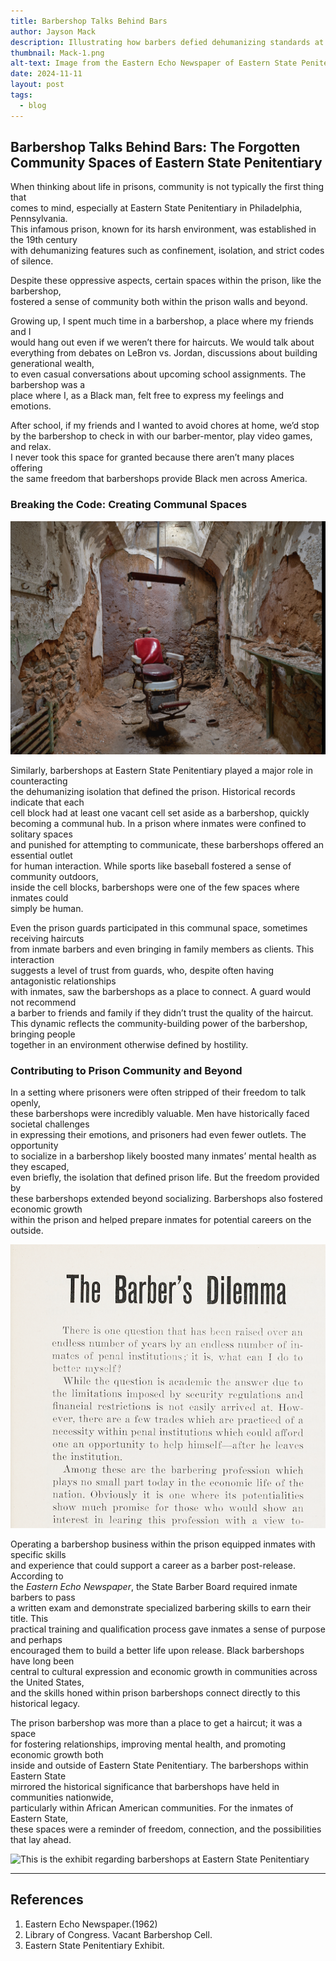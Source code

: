 ```yaml
---
title: Barbershop Talks Behind Bars  
author: Jayson Mack  
description: Illustrating how barbers defied dehumanizing standards at Eastern State Penitentiary.  
thumbnail: Mack-1.png
alt-text: Image from the Eastern Echo Newspaper of Eastern State Penitentiary Barbershop.
date: 2024-11-11  
layout: post  
tags:  
  - blog   
---
```


## Barbershop Talks Behind Bars: The Forgotten Community Spaces of Eastern State Penitentiary  

When thinking about life in prisons, community is not typically the first thing that  
comes to mind, especially at Eastern State Penitentiary in Philadelphia, Pennsylvania.  
This infamous prison, known for its harsh environment, was established in the 19th century  
with dehumanizing features such as confinement, isolation, and strict codes of silence.  

Despite these oppressive aspects, certain spaces within the prison, like the barbershop,  
fostered a sense of community both within the prison walls and beyond.  

Growing up, I spent much time in a barbershop, a place where my friends and I  
would hang out even if we weren’t there for haircuts. We would talk about  
everything from debates on LeBron vs. Jordan, discussions about building generational wealth,  
to even casual conversations about upcoming school assignments. The barbershop was a  
place where I, as a Black man, felt free to express my feelings and emotions.  

After school, if my friends and I wanted to avoid chores at home, we’d stop  
by the barbershop to check in with our barber-mentor, play video games, and relax.  
I never took this space for granted because there aren’t many places offering  
the same freedom that barbershops provide Black men across America.  

### Breaking the Code: Creating Communal Spaces  

![Here you see the remains of what a barbershop cell looked like](/assets/img/Mack-2.png)  

Similarly, barbershops at Eastern State Penitentiary played a major role in counteracting  
the dehumanizing isolation that defined the prison. Historical records indicate that each  
cell block had at least one vacant cell set aside as a barbershop, quickly  
becoming a communal hub. In a prison where inmates were confined to solitary spaces  
and punished for attempting to communicate, these barbershops offered an essential outlet  
for human interaction. While sports like baseball fostered a sense of community outdoors,  
inside the cell blocks, barbershops were one of the few spaces where inmates could  
simply be human.  

Even the prison guards participated in this communal space, sometimes receiving haircuts  
from inmate barbers and even bringing in family members as clients. This interaction  
suggests a level of trust from guards, who, despite often having antagonistic relationships  
with inmates, saw the barbershops as a place to connect. A guard would not recommend  
a barber to friends and family if they didn’t trust the quality of the haircut.  
This dynamic reflects the community-building power of the barbershop, bringing people  
together in an environment otherwise defined by hostility.  

### Contributing to Prison Community and Beyond  

In a setting where prisoners were often stripped of their freedom to talk openly,  
these barbershops were incredibly valuable. Men have historically faced societal challenges  
in expressing their emotions, and prisoners had even fewer outlets. The opportunity  
to socialize in a barbershop likely boosted many inmates’ mental health as they escaped,  
even briefly, the isolation that defined prison life. But the freedom provided by  
these barbershops extended beyond socializing. Barbershops also fostered economic growth  
within the prison and helped prepare inmates for potential careers on the outside.  

![This is the newspaper article about the barbershops in Eastern State published in the Eastern Echo Newspaper in 1962](/assets/img/Mack-1.png)  

Operating a barbershop business within the prison equipped inmates with specific skills  
and experience that could support a career as a barber post-release. According to  
the *Eastern Echo Newspaper*, the State Barber Board required inmate barbers to pass  
a written exam and demonstrate specialized barbering skills to earn their title. This  
practical training and qualification process gave inmates a sense of purpose and perhaps  
encouraged them to build a better life upon release. Black barbershops have long been  
central to cultural expression and economic growth in communities across the United States,  
and the skills honed within prison barbershops connect directly to this historical legacy.  

The prison barbershop was more than a place to get a haircut; it was a space  
for fostering relationships, improving mental health, and promoting economic growth both  
inside and outside of Eastern State Penitentiary. The barbershops within Eastern State  
mirrored the historical significance that barbershops have held in communities nationwide,  
particularly within African American communities. For the inmates of Eastern State,  
these spaces were a reminder of freedom, connection, and the possibilities that lay ahead.  

![This is the exhibit regarding barbershops at Eastern State Penitentiary](/assets/img/Mack-3.jpg)  

---

## References  

1. Eastern Echo Newspaper.(1962)
2. Library of Congress. Vacant Barbershop Cell.
3. Eastern State Penitentiary Exhibit. 

